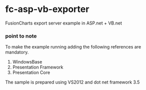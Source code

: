 # fc-asp-vb-exporter
FusionCharts export server example in ASP.net + VB.net

### point to note
To make the example running adding the following references are mandatory.

1.	WindowsBase
2.	Presentation Framework
3.	Presentation Core

The sample is prepared using VS2012 and dot net framework 3.5
